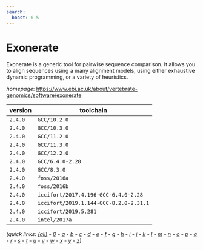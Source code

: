 ```yaml
---
search:
  boost: 0.5
---
```

# Exonerate

Exonerate is a generic tool for pairwise sequence comparison.  It allows you to align sequences using a many alignment models, using either   exhaustive dynamic programming, or a variety of heuristics.

*homepage*: <https://www.ebi.ac.uk/about/vertebrate-genomics/software/exonerate>

version | toolchain
--------|----------
``2.4.0`` | ``GCC/10.2.0``
``2.4.0`` | ``GCC/10.3.0``
``2.4.0`` | ``GCC/11.2.0``
``2.4.0`` | ``GCC/11.3.0``
``2.4.0`` | ``GCC/12.2.0``
``2.4.0`` | ``GCC/6.4.0-2.28``
``2.4.0`` | ``GCC/8.3.0``
``2.4.0`` | ``foss/2016a``
``2.4.0`` | ``foss/2016b``
``2.4.0`` | ``iccifort/2017.4.196-GCC-6.4.0-2.28``
``2.4.0`` | ``iccifort/2019.1.144-GCC-8.2.0-2.31.1``
``2.4.0`` | ``iccifort/2019.5.281``
``2.4.0`` | ``intel/2017a``


*(quick links: [(all)](../index.md) - [0](../0/index.md) - [a](../a/index.md) - [b](../b/index.md) - [c](../c/index.md) - [d](../d/index.md) - [e](../e/index.md) - [f](../f/index.md) - [g](../g/index.md) - [h](../h/index.md) - [i](../i/index.md) - [j](../j/index.md) - [k](../k/index.md) - [l](../l/index.md) - [m](../m/index.md) - [n](../n/index.md) - [o](../o/index.md) - [p](../p/index.md) - [q](../q/index.md) - [r](../r/index.md) - [s](../s/index.md) - [t](../t/index.md) - [u](../u/index.md) - [v](../v/index.md) - [w](../w/index.md) - [x](../x/index.md) - [y](../y/index.md) - [z](../z/index.md))*


